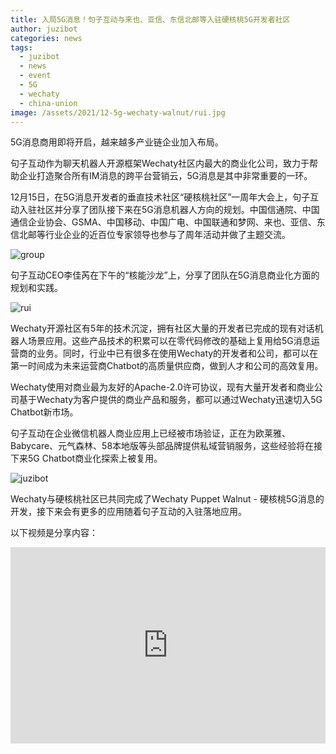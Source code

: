 ```yaml
---
title: 入局5G消息！句子互动与来也、亚信、东信北邮等入驻硬核桃5G开发者社区
author: juzibot
categories: news
tags:
  - juzibot
  - news
  - event
  - 5G
  - wechaty
  - china-union
image: /assets/2021/12-5g-wechaty-walnut/rui.jpg
---
```


5G消息商用即将开启，越来越多产业链企业加入布局。

句子互动作为聊天机器人开源框架Wechaty社区内最大的商业化公司，致力于帮助企业打造聚合所有IM消息的跨平台营销云，5G消息是其中非常重要的一环。

12月15日，在5G消息开发者的垂直技术社区“硬核桃社区”一周年大会上，句子互动入驻社区并分享了团队接下来在5G消息机器人方向的规划。中国信通院、中国通信企业协会、GSMA、中国移动、中国广电、中国联通和梦网、来也、亚信、东信北邮等行业企业的近百位专家领导也参与了周年活动并做了主题交流。

![group](/assets/2021/12-5g-wechaty-walnut/group.jpg)

句子互动CEO李佳芮在下午的“核能沙龙”上，分享了团队在5G消息商业化方面的规划和实践。

![rui](/assets/2021/12-5g-wechaty-walnut/rui.jpg)

Wechaty开源社区有5年的技术沉淀，拥有社区大量的开发者已完成的现有对话机器人场景应用。这些产品技术的积累可以在零代码修改的基础上复用给5G消息运营商的业务。同时，行业中已有很多在使用Wechaty的开发者和公司，都可以在第一时间成为未来运营商Chatbot的高质量供应商，做到人才和公司的高效复用。

Wechaty使用对商业最为友好的Apache-2.0许可协议，现有大量开发者和商业公司基于Wechaty为客户提供的商业产品和服务，都可以通过Wechaty迅速切入5G Chatbot新市场。

句子互动在企业微信机器人商业应用上已经被市场验证，正在为欧莱雅、Babycare、元气森林、58本地版等头部品牌提供私域营销服务，这些经验将在接下来5G Chatbot商业化探索上被复用。

![juzibot](/assets/2021/12-5g-wechaty-walnut/juzibot.jpg)

Wechaty与硬核桃社区已共同完成了Wechaty Puppet Walnut - 硬核桃5G消息的开发，接下来会有更多的应用随着句子互动的入驻落地应用。

以下视频是分享内容：

<div class="zoom-container" style="
    position: relative;
    padding-bottom:56.25%;
    padding-top:30px;
    height:0;
    overflow:hidden;
">
  <iframe
    src="https://v.qq.com/txp/iframe/player.html?vid=q33224xl3nz"
    width='560'
    height='315'
    allowfullscreen
    webkitallowfullscreen
    frameborder="0"
    style="
      position: absolute;
      top:0;
      left:0;
      width:100%;
      height:100%;
    "
  ></iframe>
</div>
